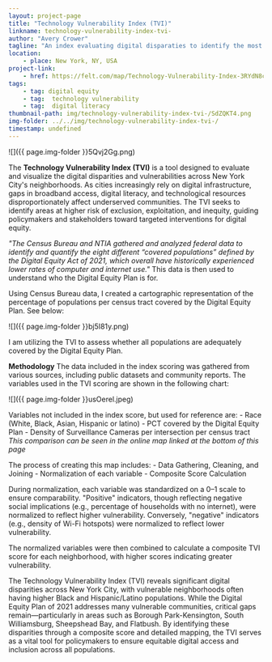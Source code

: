 ```yaml
---
layout: project-page
title: "Technology Vulnerability Index (TVI)"
linkname: technology-vulnerability-index-tvi-
author: "Avery Crower"
tagline: "An index evaluating digital disparaties to identify the most vulnerable areas in New York City."
location:
    - place: New York, NY, USA
project-link:
    - href: https://felt.com/map/Technology-Vulnerability-Index-3RYdN8csTdGcCwzZr2fXxD?loc=40.7269,-74.0479,10.82z&share=1
tags:
    - tag: digital equity
    - tag:  technology vulnerability
    - tag:  digital literacy
thumbnail-path: img/technology-vulnerability-index-tvi-/SdZQKT4.png
img-folder: ../../img/technology-vulnerability-index-tvi-/
timestamp: undefined
---
```

![]({{ page.img-folder }}5Qvj2Gg.png)

The **Technology Vulnerability Index (TVI)** is a tool designed to evaluate and visualize the digital disparities and vulnerabilities across New York City's neighborhoods. As cities increasingly rely on digital infrastructure, gaps in broadband access, digital literacy, and technological resources disproportionately affect underserved communities. The TVI seeks to identify areas at higher risk of exclusion, exploitation, and inequity, guiding policymakers and stakeholders toward targeted interventions for digital equity.

*"The Census Bureau and NTIA gathered and analyzed federal data to identify and quantify the eight different “covered populations” defined by the Digital Equity Act of 2021, which overall have historically experienced lower rates of computer and internet use."*
This data is then used to understand who the Digital Equity Plan is for.

Using Census Bureau data, I created a cartographic representation of the percentage of populations per census tract covered by the Digital Equity Plan. See below:

![]({{ page.img-folder }}bj5I81y.png)

I am utilizing the TVI to assess whether all populations are adequately covered by the Digital Equity Plan. 

**Methodology**
The data included in the index scoring was gathered from various sources, including public datasets and community reports. The variables used in the TVI scoring are shown in the following chart:

![]({{ page.img-folder }}usOerel.jpeg)

Variables not included in the index score, but used for reference are:
     - Race (White, Black, Asian, Hispanic or latino)
     - PCT covered by the Digital Equity Plan
     - Density of Surveillance Cameras per intersection per census tract
*This comparison can be seen in the online map linked at the bottom of this page*

The process of creating this map includes:
     - Data Gathering, Cleaning, and Joining
     - Normalization of each variable
     - Composite Score Calculation

During normalization, each variable was standardized on a 0–1 scale to ensure comparability. "Positive" indicators, though reflecting negative social implications (e.g., percentage of households with no internet), were normalized to reflect higher vulnerability. Conversely, "negative" indicators (e.g., density of Wi-Fi hotspots) were normalized to reflect lower vulnerability.

The normalized variables were then combined to calculate a composite TVI score for each neighborhood, with higher scores indicating greater vulnerability.


The Technology Vulnerability Index (TVI) reveals significant digital disparities across New York City, with vulnerable neighborhoods often having higher Black and Hispanic/Latino populations. While the Digital Equity Plan of 2021 addresses many vulnerable communities, critical gaps remain—particularly in areas such as Borough Park-Kensington, South Williamsburg, Sheepshead Bay, and Flatbush. By identifying these disparities through a composite score and detailed mapping, the TVI serves as a vital tool for policymakers to ensure equitable digital access and inclusion across all populations.